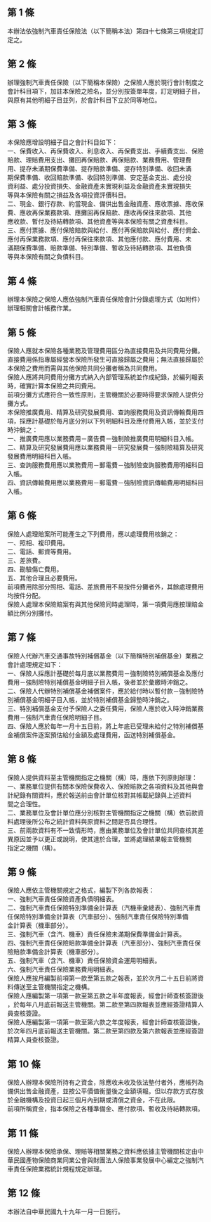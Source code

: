 第 1 條
-------
本辦法依強制汽車責任保險法（以下簡稱本法）第四十七條第三項規定訂  
定之。

第 2 條
-------
辦理強制汽車責任保險（以下簡稱本保險）之保險人應於現行會計制度之  
會計科目項下，加註本保險之險名，並分別按簽單年度，訂定明細子目，  
與原有其他明細子目並列，於會計科目下立於同等地位。

第 3 條
-------
本保險應增設明細子目之會計科目如下：  
一、保費收入、再保費收入、利息收入、再保費支出、手續費支出、保險  
    賠款、理賠費用支出、攤回再保賠款、再保賠款、業務費用、管理費  
    用、提存未滿期保費準備、提存賠款準備、提存特別準備、收回未滿  
    期保費準備、收回賠款準備、收回特別準備、安定基金支出、處分投  
    資利益、處分投資損失、金融資產未實現利益及金融資產未實現損失  
    等與本保險有關之損益及各項投資評價科目。  
二、現金、銀行存款、約當現金、備供出售金融資產、應收票據、應收保  
    費、應收再保業務款項、應攤回再保賠款、應收再保往來款項、其他  
    應收款、暫付及待結轉款項、其他資產等與本保險有關之資產科目。  
三、應付票據、應付保險賠款與給付、應付再保賠款與給付、應付佣金、  
    應付再保業務款項、應付再保往來款項、其他應付款、應付費用、未  
    滿期保費準備、賠款準備、特別準備、暫收及待結轉款項、其他負債  
    等與本保險有關之負債科目。

第 4 條
-------
辦理本保險之保險人應依強制汽車責任保險會計分錄處理方式（如附件）  
辦理相關會計帳務作業。

第 5 條
-------
保險人應就本保險各種業務及管理費用區分為直接費用及共同費用分攤。  
直接費用係指專屬經營本保險所發生可直接歸屬之費用；無法直接歸屬於  
本保險之費用而需與其他保險共同分攤者稱為共同費用。  
保險人應將共同費用分攤方式納入內部管理系統並作成紀錄，於編列報表  
時，確實計算本保險之共同費用。  
前項分攤方式應符合一致性原則，主管機關於必要時得要求保險人提供分  
攤方式。  
本保險推廣費用、精算及研究發展費用、查詢服務費用及資訊傳輸費用四  
項，採應計基礎於每月底分別以下列明細科目及應付費用入帳，並於支付  
時沖銷之：  
一、推廣費用應以業務費用－廣告費－強制險推廣費用明細科目入帳。  
二、精算及研究發展費用應以業務費用－研究發展費－強制險精算及研究  
    發展費用明細科目入帳。  
三、查詢服務費用應以業務費用－郵電費－強制險查詢服務費用明細科目  
    入帳。  
四、資訊傳輸費用應以業務費用－郵電費－強制險資訊傳輸費用明細科目  
    入帳。

第 6 條
-------
保險人處理賠案所可能產生之下列費用，應以處理費用核銷之：  
一、照相、複印費用。  
二、電話、郵資等費用。  
三、差旅費。  
四、勘驗傷亡費用。  
五、其他合理且必要費用。  
前項費用除部分照相、電話、差旅費用不易按件分攤者外，其餘處理費用  
均按件分配。  
保險人處理本保險賠案有與其他保險同時處理時，第一項費用應按理賠金  
額比例分別攤付。

第 7 條
-------
保險人代辦汽車交通事故特別補償基金（以下簡稱特別補償基金）業務之  
會計處理規定如下：  
一、保險人採應計基礎於每月底以業務費用－強制險特別補償基金及應付  
    費用－強制險特別補償基金明細子目入帳，後者並於彙繳時沖銷之。  
二、保險人代辦特別補償基金補償案件，應於給付時以暫付款－強制險特  
    別補償基金明細子目入帳，並於特別補償基金歸墊時沖銷之。  
三、特別補償基金支付予保險人之委任費用，保險人應於收入時沖銷業務  
    費用－強制汽車責任保險明細子目。  
四、保險人應於每年一月十五日前，將上年底已受理未給付之特別補償基  
    金補償案件逐案預估給付金額及處理費用，函送特別補償基金。

第 8 條
-------
保險人提供資料至主管機關指定之機關（構）時，應依下列原則辦理：  
一、業務單位提供有關本保險保費收入、保險賠款之各項資料及其他與會  
    計紀錄有關資料，應於報送前由會計單位核對其帳載紀錄與上述資料  
    間之合理性。  
二、業務單位及會計單位應分別核對主管機關指定之機關（構）依前款資  
    料處理後所公布之統計資料與原資料之間是否具合理性。  
三、前兩款資料有不一致情形時，應由業務單位及會計單位共同查核其差  
    異原因並予以更正或說明，使其達於合理，並將處理結果報主管機關  
    指定之機關（構）。

第 9 條
-------
保險人應依主管機關規定之格式，編製下列各款報表：  
一、強制汽車責任保險資產負債明細表。  
二、強制汽車責任保險特別準備金計算表（汽機車彙總表）、強制汽車責  
    任保險特別準備金計算表（汽車部分）、強制汽車責任保險特別準備  
    金計算表（機車部分）。  
三、強制汽車（含汽、機車）責任保險未滿期保費準備金計算表。  
四、強制汽車責任保險賠款準備金計算表（汽車部分）、強制汽車責任保  
    險賠款準備金計算表（機車部分）。  
五、強制汽車（含汽、機車）責任保險資金運用明細表。  
六、強制汽車責任保險業務費用明細表。  
保險人應按月編製前項第一款至第五款之報表，並於次月二十五日前將資  
料傳送至主管機關指定之機構。  
保險人應編製第一項第一款至第五款之半年度報表，經會計師查核簽證後  
，於每年八月底前報送主管機關。第二款至第四款報表並應經簽證精算人  
員查核簽證。  
保險人應編製第一項第一款至第六款之年度報表，經會計師查核簽證後，  
於次年四月底前報送主管機關。第二款至第四款及第六款報表並應經簽證  
精算人員查核簽證。

第 10 條
--------
保險人辦理本保險所持有之資金，除應收未收及依法墊付者外，應帳列為  
備供出售金融資產，並按公平價值衡量後之金額填報。但以存款方式存放  
於金融機構及投資日起三個月內到期或清償之資金，不在此限。  
前項所稱資金，指本保險之各種準備金、應付款項、暫收及待結轉款項。

第 11 條
--------
保險人辦理本保險承保、理賠等相關業務之資料應依據主管機關核定由中  
華民國產物保險商業同業公會與財團法人保險事業發展中心編定之強制汽  
車責任保險業務統計規程規定辦理。

第 12 條
--------
本辦法自中華民國九十九年一月一日施行。

